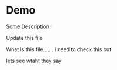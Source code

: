# Demo

Some Description !

Update this file

<!-- Subheader -->

What is this file........i need to check this out 


lets see wtaht they say

<!-- modiyfying readme now -->



